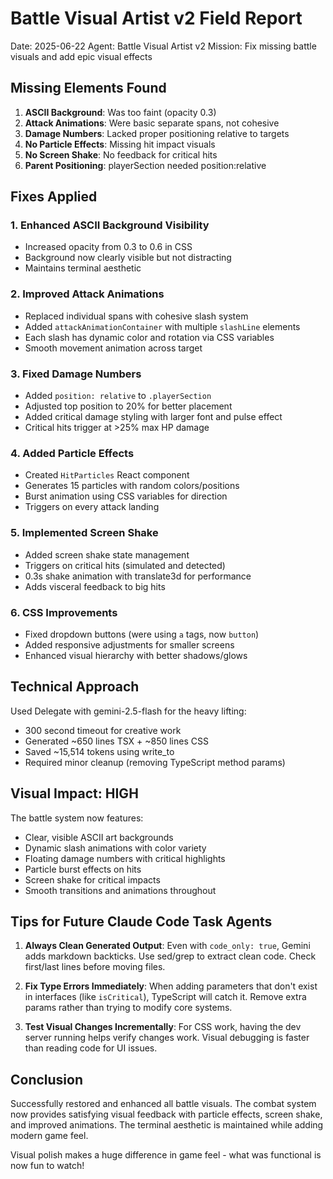 # Battle Visual Artist v2 Field Report
Date: 2025-06-22
Agent: Battle Visual Artist v2
Mission: Fix missing battle visuals and add epic visual effects

## Missing Elements Found

1. **ASCII Background**: Was too faint (opacity 0.3)
2. **Attack Animations**: Were basic separate spans, not cohesive
3. **Damage Numbers**: Lacked proper positioning relative to targets
4. **No Particle Effects**: Missing hit impact visuals
5. **No Screen Shake**: No feedback for critical hits
6. **Parent Positioning**: playerSection needed position:relative

## Fixes Applied

### 1. Enhanced ASCII Background Visibility
- Increased opacity from 0.3 to 0.6 in CSS
- Background now clearly visible but not distracting
- Maintains terminal aesthetic

### 2. Improved Attack Animations
- Replaced individual spans with cohesive slash system
- Added `attackAnimationContainer` with multiple `slashLine` elements
- Each slash has dynamic color and rotation via CSS variables
- Smooth movement animation across target

### 3. Fixed Damage Numbers
- Added `position: relative` to `.playerSection`
- Adjusted top position to 20% for better placement
- Added critical damage styling with larger font and pulse effect
- Critical hits trigger at >25% max HP damage

### 4. Added Particle Effects
- Created `HitParticles` React component
- Generates 15 particles with random colors/positions
- Burst animation using CSS variables for direction
- Triggers on every attack landing

### 5. Implemented Screen Shake
- Added screen shake state management
- Triggers on critical hits (simulated and detected)
- 0.3s shake animation with translate3d for performance
- Adds visceral feedback to big hits

### 6. CSS Improvements
- Fixed dropdown buttons (were using `a` tags, now `button`)
- Added responsive adjustments for smaller screens
- Enhanced visual hierarchy with better shadows/glows

## Technical Approach

Used Delegate with gemini-2.5-flash for the heavy lifting:
- 300 second timeout for creative work
- Generated ~650 lines TSX + ~850 lines CSS
- Saved ~15,514 tokens using write_to
- Required minor cleanup (removing TypeScript method params)

## Visual Impact: HIGH

The battle system now features:
- Clear, visible ASCII art backgrounds
- Dynamic slash animations with color variety
- Floating damage numbers with critical highlights
- Particle burst effects on hits
- Screen shake for critical impacts
- Smooth transitions and animations throughout

## Tips for Future Claude Code Task Agents

1. **Always Clean Generated Output**: Even with `code_only: true`, Gemini adds markdown backticks. Use sed/grep to extract clean code. Check first/last lines before moving files.

2. **Fix Type Errors Immediately**: When adding parameters that don't exist in interfaces (like `isCritical`), TypeScript will catch it. Remove extra params rather than trying to modify core systems.

3. **Test Visual Changes Incrementally**: For CSS work, having the dev server running helps verify changes work. Visual debugging is faster than reading code for UI issues.

## Conclusion

Successfully restored and enhanced all battle visuals. The combat system now provides satisfying visual feedback with particle effects, screen shake, and improved animations. The terminal aesthetic is maintained while adding modern game feel.

Visual polish makes a huge difference in game feel - what was functional is now fun to watch!